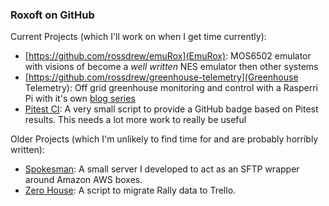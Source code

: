 ### Roxoft on GitHub

Current Projects (which I'll work on when I get time currently): 
 - [https://github.com/rossdrew/emuRox](EmuRox): MOS6502 emulator with visions of become a *well written* NES emulator then other systems
 - [https://github.com/rossdrew/greenhouse-telemetry](Greenhouse Telemetry): Off grid greenhouse monitoring and control with a Rasperri Pi with it's own [blog series](https://dev.to/rossdrew/series/1097)
 - [Pitest CI](https://github.com/rossdrew/PitestCI): A very small script to provide a GitHub badge based on Pitest results.  This needs a lot more work to really be useful

Older Projects (which I'm unlikely to find time for and are probably horribly written):
 - [Spokesman](https://github.com/rossdrew/Spokesman-SFTP): A small server I developed to act as an SFTP wrapper around Amazon AWS boxes.
 - [Zero House](https://github.com/rossdrew/ZeroHour): A script to migrate Rally data to Trello.  
